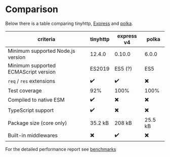 # Comparison

Below there is a table comparing tinyhttp, [Express](https://expressjs.com) and [polka](https://github.com/lukeed/polka).

| criteria                             | tinyhttp | express v4 | polka   |
| ------------------------------------ | -------- | ---------- | ------- |
| Minimum supported Node.js version    | 12.4.0   | 0.10.0     | 6.0.0   |
| Minimum supported ECMAScript version | ES2019   | ES5 (?)    | ES5     |
| `req` / `res` extensions             | ✔️       | ✔️         | ✖️      |
| Test coverage                        | 92%      | 100%       | 100%    |
| Compiled to native ESM               | ✔️       | ✖️         | ✖️      |
| TypeScript support                   | ✔️       | ✖️         | ✖️      |
| Package size (core only)             | 35.2 kB  | 208 kB     | 25.5 kB |
| Built-in middlewares                 | ✖️       | ✔️         | ✖️      |

For the detailed performance report see [benchmarks](https://web-frameworks-benchmark.netlify.app/compare?f=polka,tinyhttp,express)
